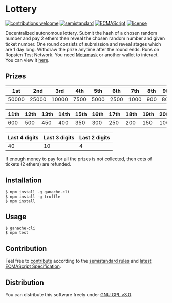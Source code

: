 # Lottery

[![contributions welcome](https://img.shields.io/badge/contributions-welcome-brightgreen.svg)](https://github.com/berkerol/lottery/issues)
[![semistandard](https://img.shields.io/badge/code%20style-semistandard-brightgreen.svg)](https://github.com/Flet/semistandard)
[![ECMAScript](https://img.shields.io/badge/ECMAScript-latest-brightgreen.svg)](https://www.ecma-international.org/ecma-262)
[![license](https://img.shields.io/badge/license-GNU%20GPL%20v3.0-blue.svg)](https://github.com/berkerol/lottery/blob/master/LICENSE)

Decentralized autonomous lottery. Submit the hash of a chosen random number and pay 2 ethers then reveal the chosen random number and given ticket number. One round consists of submission and reveal stages which are 1 day long. Withdraw the prize anytime after the round ends. Runs on Ropsten Test Network. You need [Metamask](https://metamask.io/) or another wallet to interact. You can view it [here](https://berkerol.github.io/lottery/lottery.html).

## Prizes

|1st|2nd|3rd|4th|5th|6th|7th|8th|9th|10th|
|---|---|---|---|---|---|---|---|---|---|
|50000|25000|10000|7500|5000|2500|1000|900|800|700|

|11th|12th|13th|14th|15th|16th|17th|18th|19th|20th|
|---|---|---|---|---|---|---|---|---|---|
|600|500|450|400|350|300|250|200|150|100|

|Last 4 digits|Last 3 digits|Last 2 digits|
|---|---|---|
|40|10|4|

If enough money to pay for all the prizes is not collected, then cots of tickets (2 ethers) are refunded.

## Installation

```
$ npm install -g ganache-cli
$ npm install -g truffle
$ npm install
```

## Usage

```
$ ganache-cli
$ npm test
```

## Contribution

Feel free to [contribute](https://github.com/berkerol/lottery/issues) according to the [semistandard rules](https://github.com/Flet/semistandard) and [latest ECMAScript Specification](https://www.ecma-international.org/ecma-262).

## Distribution

You can distribute this software freely under [GNU GPL v3.0](https://github.com/berkerol/lottery/blob/master/LICENSE).
